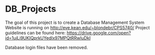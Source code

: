 # DB_Projects
The goal of this project is to create a Database Management System
Website is running on http://eve.kean.edu/~blondebr/CPS5740/
Project guidelines can be found here: https://drive.google.com/open?id=1ujLj9UKIQprkUYedIx97MPQtRRwluDkI

Database login files have been removed.

